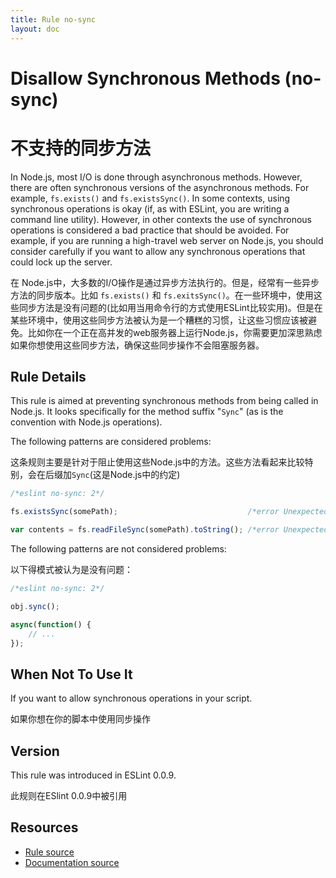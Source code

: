 ```yaml
---
title: Rule no-sync
layout: doc
---
```

<!-- Note: No pull requests accepted for this file. See README.md in the root directory for details. -->
# Disallow Synchronous Methods (no-sync)

# 不支持的同步方法

In Node.js, most I/O is done through asynchronous methods. However, there are often synchronous versions of the asynchronous methods. For example, `fs.exists()` and `fs.existsSync()`. In some contexts, using synchronous operations is okay (if, as with ESLint, you are writing a command line utility). However, in other contexts the use of synchronous operations is considered a bad practice that should be avoided. For example, if you are running a high-travel web server on Node.js, you should consider carefully if you want to allow any synchronous operations that could lock up the server.

在 Node.js中，大多数的I/O操作是通过异步方法执行的。但是，经常有一些异步方法的同步版本。比如 `fs.exists()` 和 `fs.exitsSync()`。在一些环境中，使用这些同步方法是没有问题的(比如用当用命令行的方式使用ESLint比较实用)。但是在某些环境中，使用这些同步方法被认为是一个糟糕的习惯，让这些习惯应该被避免。比如你在一个正在高并发的web服务器上运行Node.js，你需要更加深思熟虑如果你想使用这些同步方法，确保这些同步操作不会阻塞服务器。

## Rule Details

This rule is aimed at preventing synchronous methods from being called in Node.js. It looks specifically for the method suffix "`Sync`" (as is the convention with Node.js operations).

The following patterns are considered problems:

这条规则主要是针对于阻止使用这些Node.js中的方法。这些方法看起来比较特别，会在后缀加`Sync`(这是Node.js中的约定)

```js
/*eslint no-sync: 2*/

fs.existsSync(somePath);                             /*error Unexpected sync method: 'existsSync'.*/

var contents = fs.readFileSync(somePath).toString(); /*error Unexpected sync method: 'readFileSync'.*/
```

The following patterns are not considered problems:

以下得模式被认为是没有问题：


```js
/*eslint no-sync: 2*/

obj.sync();

async(function() {
    // ...
});
```

## When Not To Use It

If you want to allow synchronous operations in your script.

如果你想在你的脚本中使用同步操作

## Version

This rule was introduced in ESLint 0.0.9.

此规则在ESlint 0.0.9中被引用

## Resources

* [Rule source](https://github.com/eslint/eslint/tree/master/lib/rules/no-sync.js)
* [Documentation source](https://github.com/eslint/eslint/tree/master/docs/rules/no-sync.md)
